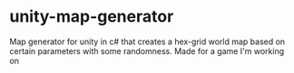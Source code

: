 # unity-map-generator
Map generator for unity in c# that creates a hex-grid world map based on certain parameters with some randomness.
Made for a game I'm working on

